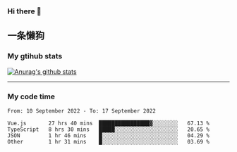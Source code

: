### Hi there 👋

## 一条懒狗
<!--
**kiss-me-quickly/kiss-me-quickly** is a ✨ _special_ ✨ repository because its `README.md` (this file) appears on your GitHub profile.

Here are some ideas to get you started:

- 🔭 I’m currently working on ...
- 🌱 I’m currently learning ...
- 👯 I’m looking to collaborate on ...
- 🤔 I’m looking for help with ...
- 💬 Ask me about ...
- 📫 How to reach me: ...
- 😄 Pronouns: ...
- ⚡ Fun fact: ...
-->


### My gtihub stats

[![Anurag's github stats](https://github-readme-stats.vercel.app/api?username=kiss-me-quickly)](https://github.com/anuraghazra/github-readme-stats)

***

### My code time

<!--START_SECTION:waka-->

```text
From: 10 September 2022 - To: 17 September 2022

Vue.js       27 hrs 40 mins  ████████████████▓░░░░░░░░   67.13 %
TypeScript   8 hrs 30 mins   █████░░░░░░░░░░░░░░░░░░░░   20.65 %
JSON         1 hr 46 mins    █░░░░░░░░░░░░░░░░░░░░░░░░   04.29 %
Other        1 hr 31 mins    █░░░░░░░░░░░░░░░░░░░░░░░░   03.69 %
```

<!--END_SECTION:waka-->
